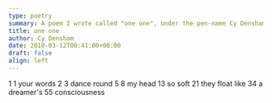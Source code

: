```yaml
---
type: poetry
summary: A poem I wrote called "one one", under the pen-name Cy Densham.
title: one one
author: Cy Densham
date: 2010-03-12T00:41:00+00:00
draft: false
align: left
---
```

1 1 your words
2 3 dance round
5 8 my head
13 so soft
21 they float like
34 a dreamer's
55 consciousness
